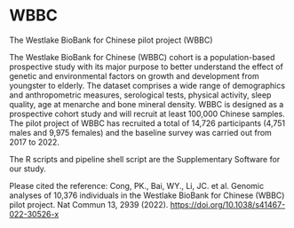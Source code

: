 # WBBC
The Westlake BioBank for Chinese pilot project (WBBC)

The Westlake BioBank for Chinese (WBBC) cohort is a population-based prospective study with its major purpose to better understand the effect of genetic and environmental factors on growth and development from youngster to elderly. The dataset comprises a wide range of demographics and anthropometric measures, serological tests, physical activity, sleep quality, age at menarche and bone mineral density. WBBC is designed as a prospective cohort study and will recruit at least 100,000 Chinese samples. The pilot project of WBBC has recruited a total of 14,726 participants (4,751 males and 9,975 females) and the baseline survey was carried out from 2017 to 2022.

The R scripts and pipeline shell script are the Supplementary Software for our study.

Please cited the reference:
Cong, PK., Bai, WY., Li, JC. et al. Genomic analyses of 10,376 individuals in the Westlake BioBank for Chinese (WBBC) pilot project. Nat Commun 13, 2939 (2022). https://doi.org/10.1038/s41467-022-30526-x





